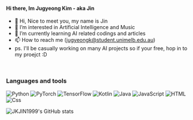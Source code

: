 #### Hi there, Im Jugyeong Kim - aka Jin


- 👋 Hi, Nice to meet you, my name is Jin
- 👀 I’m interested in Artificial Intelligence and Music
- 🌱 I’m currently learning AI related codings and articles
- 📫 How to reach me (jugyeongk@student.unimelb.edu.au)
- ps. I'll be casually working on many AI projects so if your free, hop in to my proejct :D
<br />

### Languages and tools
<p>
  
  <img alt="Python" src="https://img.shields.io/badge/Python-3776AB?logo=python&logoColor=white&style=for-the-badge" />
  <img alt="PyTorch" src="https://img.shields.io/badge/PyTorch-EE4C2C?logo=pytorch&logoColor=white&style=for-the-badge" />
  <img alt="TensorFlow" src="https://img.shields.io/badge/TensorFlow-FF6F00?logo=tensorflow&logoColor=white&style=for-the-badge" />
  <img alt="Kotlin" src="https://img.shields.io/badge/Kotlin-7F52FF?logo=kotlin&logoColor=white&style=for-the-badge" />
  <img alt="Java" src="https://img.shields.io/badge/Java-007396?logo=java&logoColor=white&style=for-the-badge" />
  <img alt="JavaScript" src="https://img.shields.io/badge/JavaScript-F7DF1E?logo=javascript&logoColor=white&style=for-the-badge" />
  <img alt="HTML" src="https://img.shields.io/badge/HTML-E34F26?logo=html5&logoColor=white&style=for-the-badge" />
  <img alt="Css" src="https://img.shields.io/badge/CSS-1572B6?logo=css3&logoColor=white&style=for-the-badge" />
</p>

![JKJIN1999's GitHub stats](https://github-readme-stats.vercel.app/api?username=JKJIN1999&theme=dark&show_icons=true)

<!---
JKJIN1999/JKJIN1999 is a ✨ special ✨ repository because its `README.md` (this file) appears on your GitHub profile.
You can click the Preview link to take a look at your changes.
--->
